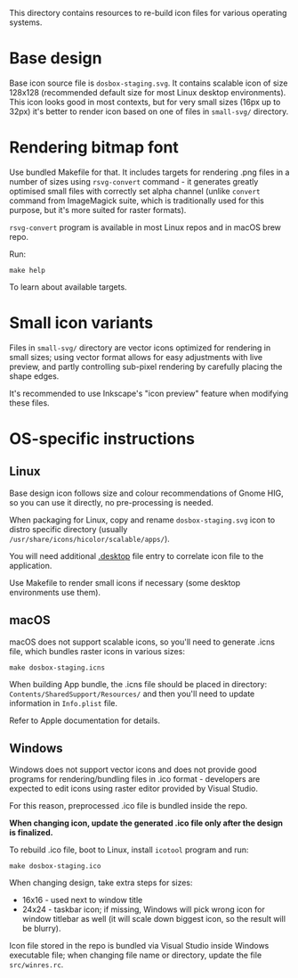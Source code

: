 This directory contains resources to re-build icon files for various operating
systems.

# Base design

Base icon source file is `dosbox-staging.svg`. It contains scalable icon of
size 128x128 (recommended default size for most Linux desktop environments).
This icon looks good in most contexts, but for very small sizes (16px up to
32px) it's better to render icon based on one of files in `small-svg/`
directory.

# Rendering bitmap font

Use bundled Makefile for that.  It includes targets for rendering .png files
in a number of sizes using `rsvg-convert` command - it generates greatly
optimised small files with correctly set alpha channel (unlike `convert`
command from ImageMagick suite, which is traditionally used for this purpose,
but it's more suited for raster formats).

`rsvg-convert` program is available in most Linux repos and in macOS brew repo.

Run:

    make help

To learn about available targets.

# Small icon variants

Files in `small-svg/` directory are vector icons optimized for rendering in
small sizes; using vector format allows for easy adjustments with live
preview, and partly controlling sub-pixel rendering by carefully placing the
shape edges.

It's recommended to use Inkscape's "icon preview" feature when modifying these
files.

# OS-specific instructions

## Linux

Base design icon follows size and colour recommendations of Gnome HIG, so you
can use it directly, no pre-processing is needed.

When packaging for Linux, copy and rename `dosbox-staging.svg` icon to distro
specific directory (usually `/usr/share/icons/hicolor/scalable/apps/`).

You will need additional
[.desktop](https://specifications.freedesktop.org/desktop-entry-spec/latest/)
file entry to correlate icon file to the application.

Use Makefile to render small icons if necessary (some desktop environments use
them).

## macOS

macOS does not support scalable icons, so you'll need to generate .icns
file, which bundles raster icons in various sizes:

    make dosbox-staging.icns

When building App bundle, the .icns file should be placed in directory:
`Contents/SharedSupport/Resources/` and then you'll need to update information
in `Info.plist` file.

Refer to Apple documentation for details.

## Windows

Windows does not support vector icons and does not provide good programs for
rendering/bundling files in .ico format - developers are expected to edit
icons using raster editor provided by Visual Studio.

For this reason, preprocessed .ico file is bundled inside the repo.

**When changing icon, update the generated .ico file only after the design is
finalized.**

To rebuild .ico file, boot to Linux, install `icotool` program and run:

    make dosbox-staging.ico

When changing design, take extra steps for sizes:

- 16x16 - used next to window title
- 24x24 - taskbar icon; if missing, Windows will pick wrong icon for
          window titlebar as well (it will scale down biggest icon, so
          the result will be blurry).

Icon file stored in the repo is bundled via Visual Studio inside Windows
executable file; when changing file name or directory, update the file
`src/winres.rc`.
